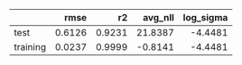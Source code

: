 |          |   rmse |     r2 |   avg_nll |   log_sigma |
|:---------|-------:|-------:|----------:|------------:|
| test     | 0.6126 | 0.9231 |   21.8387 |     -4.4481 |
| training | 0.0237 | 0.9999 |   -0.8141 |     -4.4481 |